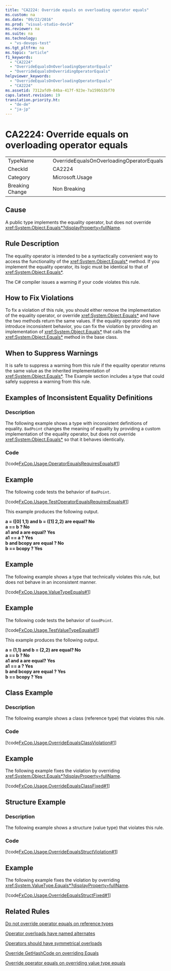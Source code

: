 ```yaml
---
title: "CA2224: Override equals on overloading operator equals"
ms.custom: na
ms.date: "09/22/2016"
ms.prod: "visual-studio-dev14"
ms.reviewer: na
ms.suite: na
ms.technology: 
  - "vs-devops-test"
ms.tgt_pltfrm: na
ms.topic: "article"
f1_keywords: 
  - "CA2224"
  - "OverrideEqualsOnOverloadingOperatorEquals"
  - "OverrideEqualsOnOverridingOperatorEquals"
helpviewer_keywords: 
  - "OverrideEqualsOnOverloadingOperatorEquals"
  - "CA2224"
ms.assetid: 7312afd9-84ba-417f-923e-7a159b53bf70
caps.latest.revision: 19
translation.priority.ht: 
  - "de-de"
  - "ja-jp"
---
```

# CA2224: Override equals on overloading operator equals
|||  
|-|-|  
|TypeName|OverrideEqualsOnOverloadingOperatorEquals|  
|CheckId|CA2224|  
|Category|Microsoft.Usage|  
|Breaking Change|Non Breaking|  
  
## Cause  
 A public type implements the equality operator, but does not override <xref:System.Object.Equals*?displayProperty=fullName>.  
  
## Rule Description  
 The equality operator is intended to be a syntactically convenient way to access the functionality of the <xref:System.Object.Equals*> method. If you implement the equality operator, its logic must be identical to that of <xref:System.Object.Equals*>.  
  
 The C# compiler issues a warning if your code violates this rule.  
  
## How to Fix Violations  
 To fix a violation of this rule, you should either remove the implementation of the equality operator, or override <xref:System.Object.Equals*> and have the two methods return the same values. If the equality operator does not introduce inconsistent behavior, you can fix the violation by providing an implementation of <xref:System.Object.Equals*> that calls the <xref:System.Object.Equals*> method in the base class.  
  
## When to Suppress Warnings  
 It is safe to suppress a warning from this rule if the equality operator returns the same value as the inherited implementation of <xref:System.Object.Equals*>. The Example section includes a type that could safely suppress a warning from this rule.  
  
## Examples of Inconsistent Equality Definitions  
  
### Description  
 The following example shows a type with inconsistent definitions of equality. `BadPoint` changes the meaning of equality by providing a custom implementation of the equality operator, but does not override <xref:System.Object.Equals*> so that it behaves identically.  
  
### Code  
 [!code[FxCop.Usage.OperatorEqualsRequiresEquals#1](../vs140/codesnippet/CSharp/ca2224--override-equals-on-overloading-operator-equals_1.cs)]  
  
## Example  
 The following code tests the behavior of `BadPoint`.  
  
 [!code[FxCop.Usage.TestOperatorEqualsRequiresEquals#1](../vs140/codesnippet/CSharp/ca2224--override-equals-on-overloading-operator-equals_2.cs)]  
  
 This example produces the following output.  
  
 **a =  ([0] 1,1) and b = ([1] 2,2) are equal? No**  
**a == b ? No**  
**a1 and a are equal? Yes**  
**a1 == a ? Yes**  
**b and bcopy are equal ? No**  
**b == bcopy ? Yes**   
## Example  
 The following example shows a type that technically violates this rule, but does not behave in an inconsistent manner.  
  
 [!code[FxCop.Usage.ValueTypeEquals#1](../vs140/codesnippet/CSharp/ca2224--override-equals-on-overloading-operator-equals_3.cs)]  
  
## Example  
 The following code tests the behavior of `GoodPoint`.  
  
 [!code[FxCop.Usage.TestValueTypeEquals#1](../vs140/codesnippet/CSharp/ca2224--override-equals-on-overloading-operator-equals_4.cs)]  
  
 This example produces the following output.  
  
 **a =  (1,1) and b = (2,2) are equal? No**  
**a == b ? No**  
**a1 and a are equal? Yes**  
**a1 == a ? Yes**  
**b and bcopy are equal ? Yes**  
**b == bcopy ? Yes**   
## Class Example  
  
### Description  
 The following example shows a class (reference type) that violates this rule.  
  
### Code  
 [!code[FxCop.Usage.OverrideEqualsClassViolation#1](../vs140/codesnippet/CSharp/ca2224--override-equals-on-overloading-operator-equals_5.cs)]  
  
## Example  
 The following example fixes the violation by overriding <xref:System.Object.Equals*?displayProperty=fullName>.  
  
 [!code[FxCop.Usage.OverrideEqualsClassFixed#1](../vs140/codesnippet/CSharp/ca2224--override-equals-on-overloading-operator-equals_6.cs)]  
  
## Structure Example  
  
### Description  
 The following example shows a structure (value type) that violates this rule.  
  
### Code  
 [!code[FxCop.Usage.OverrideEqualsStructViolation#1](../vs140/codesnippet/CSharp/ca2224--override-equals-on-overloading-operator-equals_7.cs)]  
  
## Example  
 The following example fixes the violation by overriding <xref:System.ValueType.Equals*?displayProperty=fullName>.  
  
 [!code[FxCop.Usage.OverrideEqualsStructFixed#1](../vs140/codesnippet/CSharp/ca2224--override-equals-on-overloading-operator-equals_8.cs)]  
  
## Related Rules  
 [Do not override operator equals on reference types](../vs140/ca1046--do-not-overload-operator-equals-on-reference-types.md)  
  
 [Operator overloads have named alternates](../vs140/ca2225--operator-overloads-have-named-alternates.md)  
  
 [Operators should have symmetrical overloads](../vs140/ca2226--operators-should-have-symmetrical-overloads.md)  
  
 [Override GetHashCode on overriding Equals](../vs140/ca2218--override-gethashcode-on-overriding-equals.md)  
  
 [Override operator equals on overriding value type equals](../vs140/ca2231--overload-operator-equals-on-overriding-valuetype.equals.md)